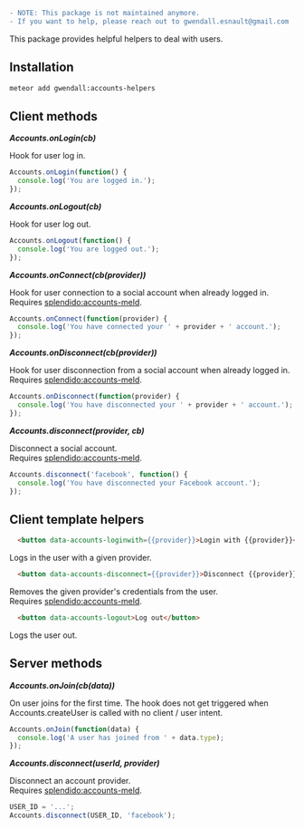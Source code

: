 ```diff
- NOTE: This package is not maintained anymore.
- If you want to help, please reach out to gwendall.esnault@gmail.com
```

This package provides helpful helpers to deal with users.

Installation
------------

``` sh
meteor add gwendall:accounts-helpers
```

## Client methods  

***Accounts.onLogin(cb)***  

Hook for user log in.  
```javascript
Accounts.onLogin(function() {
  console.log('You are logged in.');
});
```

***Accounts.onLogout(cb)***  

Hook for user log out.  
```javascript
Accounts.onLogout(function() {
  console.log('You are logged out.');
});
```

***Accounts.onConnect(cb(provider))***  

Hook for user connection to a social account when already logged in.  
Requires [splendido:accounts-meld](https://github.com/splendido/meteor-accounts-meld/).  
```javascript
Accounts.onConnect(function(provider) {
  console.log('You have connected your ' + provider + ' account.');
});
```

***Accounts.onDisconnect(cb(provider))***  

Hook for user disconnection from a social account when already logged in.  
Requires [splendido:accounts-meld](https://github.com/splendido/meteor-accounts-meld/).  
```javascript
Accounts.onDisconnect(function(provider) {
  console.log('You have disconnected your ' + provider + ' account.');
});
```

***Accounts.disconnect(provider, cb)***  

Disconnect a social account.  
Requires [splendido:accounts-meld](https://github.com/splendido/meteor-accounts-meld/).  
```javascript
Accounts.disconnect('facebook', function() {
  console.log('You have disconnected your Facebook account.');
});
```

## Client template helpers  

```html
  <button data-accounts-loginwith={{provider}}>Login with {{provider}}</button>
```
Logs in the user with a given provider.  

```html
  <button data-accounts-disconnect={{provider}}>Disconnect {{provider}}</button>
```
Removes the given provider's credentials from the user.  
Requires [splendido:accounts-meld](https://github.com/splendido/meteor-accounts-meld/).  

```html
  <button data-accounts-logout>Log out</button>
```
Logs the user out.

## Server methods  

***Accounts.onJoin(cb(data))***  

On user joins for the first time. The hook does not get triggered when Accounts.createUser is called with no client / user intent.
```javascript
Accounts.onJoin(function(data) {
  console.log('A user has joined from ' + data.type);
});
```

***Accounts.disconnect(userId, provider)***  

Disconnect an account provider.  
Requires [splendido:accounts-meld](https://github.com/splendido/meteor-accounts-meld/).  
```javascript
USER_ID = '...';
Accounts.disconnect(USER_ID, 'facebook');
```
